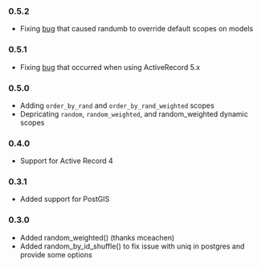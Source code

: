 ### 0.5.2

* Fixing [bug](https://github.com/spilliton/randumb/issues/31) that caused randumb to override default scopes on models

### 0.5.1

* Fixing [bug](https://github.com/spilliton/randumb/issues/35) that occurred when using ActiveRecord 5.x

### 0.5.0

* Adding ```order_by_rand``` and ```order_by_rand_weighted``` scopes
* Depricating ```random```, ```random_weighted```, and random_weighted dynamic scopes

### 0.4.0

* Support for Active Record 4

### 0.3.1

* Added support for PostGIS

### 0.3.0

* Added random_weighted() (thanks mceachen)
* Added random_by_id_shuffle() to fix issue with uniq in postgres and provide some options
